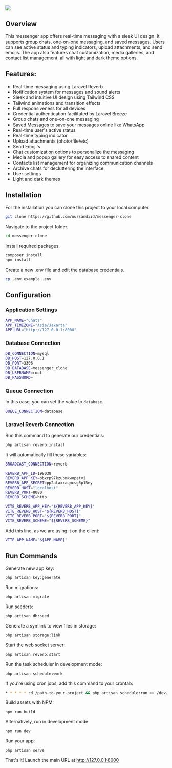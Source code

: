 <img src="https://raw.githubusercontent.com/nursandiid/messenger-clone/main/public/images/preview.png">

## Overview
This messenger app offers real-time messaging with a sleek UI design. It supports group chats, one-on-one messaging, and saved messages. Users can see active status and typing indicators, upload attachments, and send emojis. The app also features chat customization, media galleries, and contact list management, all with light and dark theme options.

## Features:
- Real-time messaging using Laravel Reverb
- Notification system for messages and sound alerts
- Sleek and intuitive UI design using Tailwind CSS
- Tailwind animations and transition effects
- Full responsiveness for all devices
- Credential authentication facilitated by Laravel Breeze
- Group chats and one-on-one messaging
- Saved Messages to save your messages online like WhatsApp
- Real-time user's active status
- Real-time typing indicator
- Upload attachments (photo/file/etc)
- Send Emoji's
- Chat customization options to personalize the messaging
- Media and popup gallery for easy access to shared content
- Contacts list management for organizing communication channels
- Archive chats for decluttering the interface
- User settings
- Light and dark themes

## Installation
For the installation you can clone this project to your local computer.
```bash
git clone https://github.com/nursandiid/messenger-clone
```

Navigate to the project folder.
```bash
cd messenger-clone
```

Install required packages.
```bash
composer install
npm install
```

Create a new .env file and edit the database credentials.
```bash
cp .env.example .env
```

## Configuration

### Application Settings
```bash
APP_NAME="Chats"
APP_TIMEZONE="Asia/Jakarta"
APP_URL="http://127.0.0.1:8000"
```

### Database Connection
```bash
DB_CONNECTION=mysql
DB_HOST=127.0.0.1
DB_PORT=3306
DB_DATABASE=messenger_clone
DB_USERNAME=root
DB_PASSWORD=
```

### Queue Connection
In this case, you can set the value to `database`.

```bash
QUEUE_CONNECTION=database
```

### Laravel Reverb Connection
Run this command to generate our credentials:
```bash
php artisan reverb:install
```

It will automatically fill these variables:
```bash
BROADCAST_CONNECTION=reverb

REVERB_APP_ID=198038
REVERB_APP_KEY=obxrp97kzubmkwopetvi
REVERB_APP_SECRET=pp2ataxxaqncsg5p15ey
REVERB_HOST="localhost"
REVERB_PORT=8080
REVERB_SCHEME=http

VITE_REVERB_APP_KEY="${REVERB_APP_KEY}"
VITE_REVERB_HOST="${REVERB_HOST}"
VITE_REVERB_PORT="${REVERB_PORT}"
VITE_REVERB_SCHEME="${REVERB_SCHEME}"
```

Add this line, as we are using it on the client:
```bash
VITE_APP_NAME="${APP_NAME}"
```

## Run Commands
Generate new app key:
```bash
php artisan key:generate
```

Run migrations:
```bash
php artisan migrate
```

Run seeders:
```bash
php artisan db:seed
```

Generate a symlink to view files in storage:
```bash
php artisan storage:link
```

Start the web socket server:
```bash
php artisan reverb:start
```

Run the task scheduler in development mode:
```bash
php artisan schedule:work
```

If you're using cron jobs, add this command to your crontab:
```bash
* * * * * cd /path-to-your-project && php artisan schedule:run >> /dev/null 2>&1
```

Build assets with NPM:
```bash
npm run build
```

Alternatively, run in development mode:
```bash
npm run dev
```

Run your app:
```bash
php artisan serve
```

That's it! Launch the main URL at http://127.0.0.1:8000